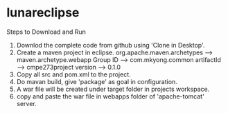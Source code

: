 lunareclipse
============
Steps to Download and Run
1. Downlod the complete code from github using 'Clone in Desktop'.
2. Create a maven project in eclipse.
    org.apache.maven.archetypes -->  maven.archetype.webapp
    Group ID --> com.mkyong.common
    artifactId --> cmpe273project
    version --> 0.1.0
3. Copy all src and pom.xml to the project.
4. Do mavan build, give 'package' as goal in configuration.
5. A war file will be created under target folder in projects workspace.
6. copy and paste the war file in webapps folder of 'apache-tomcat' server.